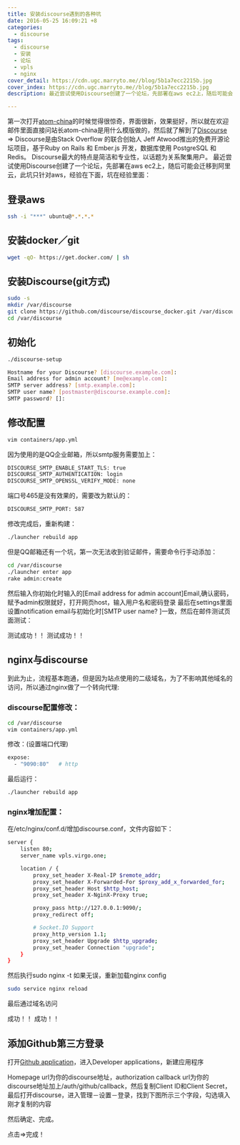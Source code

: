 ```yaml
---
title: 安装discourse遇到的各种坑
date: 2016-05-25 16:09:21 +8
categories:
  - discourse
tags:
  - discourse
  - 安装
  - 论坛
  - vpls
  - nginx
cover_detail: https://cdn.ugc.marryto.me//blog/5b1a7ecc2215b.jpg
cover_index: https://cdn.ugc.marryto.me//blog/5b1a7ecc2215b.jpg
description: 最近尝试使用Discourse创建了一个论坛，先部署在aws ec2上，随后可能会迁移到阿里云，此坑只针对aws

---
```

第一次打开[atom-china](https://atom-china.org)的时候觉得很惊奇，界面很新，效果挺好，所以就在欢迎邮件里面直接问站长atom-china是用什么模版做的，然后就了解到了[Discourse](https://www.discourse.org/) =>
Discourse是由Stack Overflow 的联合创始人 Jeff Atwood推出的免费开源论坛项目，基于Ruby on Rails 和 Ember.js 开发，数据库使用 PostgreSQL 和 Redis。
Discourse最大的特点是简洁和专业性，以话题为关系聚集用户。
最近尝试使用Discourse创建了一个论坛，先部署在aws ec2上，随后可能会迁移到阿里云，此坑只针对aws，经验在下面，坑在经验里面：
## 登录aws
```bash
ssh -i "***" ubuntu@*.*.*.*
```
## 安装docker／git
```bash
wget -qO- https://get.docker.com/ | sh
```
## 安装Discourse(git方式)
```bash
sudo -s
mkdir /var/discourse
git clone https://github.com/discourse/discourse_docker.git /var/discourse
cd /var/discourse
```
## 初始化
```bash
./discourse-setup
```
```bash
Hostname for your Discourse? [discourse.example.com]:
Email address for admin account? [me@example.com]:
SMTP server address? [smtp.example.com]:
SMTP user name? [postmaster@discourse.example.com]:
SMTP password? []:
```
## 修改配置
```bash
vim containers/app.yml
```
因为使用的是QQ企业邮箱，所以smtp服务需要加上：
```bash
DISCOURSE_SMTP_ENABLE_START_TLS: true
DISCOURSE_SMTP_AUTHENTICATION: login
DISCOURSE_SMTP_OPENSSL_VERIFY_MODE: none
```
端口号465是没有效果的，需要改为默认的：
```bash
DISCOURSE_SMTP_PORT: 587
```
修改完成后，重新构建：
```bash
./launcher rebuild app
```
但是QQ邮箱还有一个坑，第一次无法收到验证邮件，需要命令行手动添加：
```bash
cd /var/discourse
./launcher enter app
rake admin:create
```
然后输入你初始化时输入的[Email address for admin account]Email,确认密码，赋予admin权限就好，打开网页host，输入用户名和密码登录
最后在settings里面设置notification email与初始化时[SMTP user name? ]一致，然后在邮件测试页面测试：

测试成功！！
测试成功！！

## nginx与discourse
到此为止，流程基本跑通，但是因为站点使用的二级域名，为了不影响其他域名的访问，所以通过nginx做了一个转向代理:
### discourse配置修改：
```bash
cd /var/discourse
vim containers/app.yml
```
修改：(设置端口代理)
```bash
expose:
  - "9090:80"   # http
```
最后运行：
```bash
./launcher rebuild app
```
### nginx增加配置：
在/etc/nginx/conf.d/增加discourse.conf，文件内容如下：
```bash
server {
    listen 80;
    server_name vpls.virgo.one;

    location / {
        proxy_set_header X-Real-IP $remote_addr;
        proxy_set_header X-Forwarded-For $proxy_add_x_forwarded_for;
        proxy_set_header Host $http_host;
        proxy_set_header X-NginX-Proxy true;

        proxy_pass http://127.0.0.1:9090/;
        proxy_redirect off;

        # Socket.IO Support
        proxy_http_version 1.1;
        proxy_set_header Upgrade $http_upgrade;
        proxy_set_header Connection "upgrade";
    }
}
```
然后执行sudo nginx -t
如果无误，重新加载nginx config
```bash
sudo service nginx reload
```
最后通过域名访问

成功！！
成功！！


## 添加Github第三方登录
打开[Github application](https://github.com/settings/applications/)，进入Developer applications，新建应用程序

Homepage url为你的discourse地址，authorization callback url为你的discourse地址加上/auth/github/callback，然后复制Client ID和Client Secret，
最后打开discourse，进入管理－设置－登录，找到下图所示三个字段，勾选填入刚才复制的内容

然后确定、完成。

点击=>完成！
